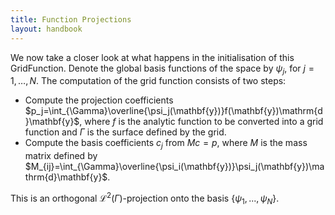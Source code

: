 ```yaml
---
title: Function Projections
layout: handbook
---
```


We now take a closer look at what happens in the initialisation of this GridFunction.
Denote the global basis functions of the space by $\psi_j$, for $j=1,\dots,N$.
The computation of the grid function consists of two steps:

+ Compute the projection coefficients
  $p_j=\int_{\Gamma}\overline{\psi_j(\mathbf{y})}f(\mathbf{y})\mathrm{d}\mathbf{y}$,
  where $f$ is the analytic function to be converted into a grid function and $\Gamma$
  is the surface defined by the grid.
+ Compute the basis coefficients $c_j$ from $Mc=p$, where $M$ is the mass matrix defined by
  $M_{ij}=\int_{\Gamma}\overline{\psi_i(\mathbf{y})}\psi_j(\mathbf{y})\mathrm{d}\mathbf{y}$.

This is an orthogonal $\mathcal{L}^2(\Gamma)$-projection onto the basis $\{\psi_1,...,\psi_N\}$.
